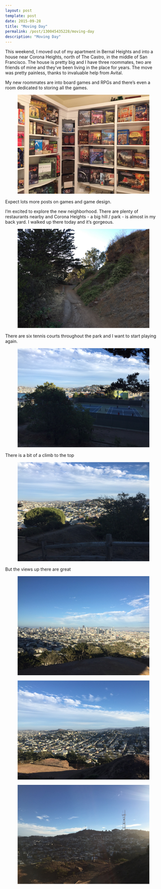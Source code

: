 ```yaml
---
layout: post
template: post
date: 2015-09-28
title: "Moving Day"
permalink: /post/130045435228/moving-day
description: "Moving Day"
---
```

<p>This weekend, I moved out of my apartment in Bernal Heights and into a house near Corona Heights, north of The Castro, in the middle of San Francisco. The house is pretty big and I have three roommates, two are friends of mine and they’ve been living in the place for years. The move was pretty painless, thanks to invaluable help from Avital.</p><p>My new roommates are into board games and RPGs and there’s even a room dedicated to storing all the games.</p><figure class="tmblr-full" data-orig-height="768" data-orig-width="1024"><img src="/images/3b4b83e78771a4dc764879911c6e1b6d6055f94f669aca0806a8d01d671ca62f.png" data-orig-height="768" data-orig-width="1024"></figure><p>Expect lots more posts on games and game design.</p><p>I’m excited to explore the new neighborhood. There are plenty of restaurants nearby and Corona Heights - a big hill / park - is almost in my back yard. I walked up there today and it’s gorgeous.</p><figure data-orig-width="1024" data-orig-height="768" class="tmblr-full"><img src="/images/21c38c357ebc8e38d8340df4d5b10d3cdd17b9d5b7eda7265e14877bce8bcc65.png" data-orig-width="1024" data-orig-height="768"></figure><p>There are six tennis courts throughout the park and I want to start playing again.</p><figure data-orig-width="1024" data-orig-height="768" class="tmblr-full"><img src="/images/6177485f77e668a4b74aabac1b58497b2595c2d8a0c0c42c12f9b6b4c98ea085.png" data-orig-width="1024" data-orig-height="768"></figure><p>There is a bit of a climb to the top</p><figure data-orig-width="1024" data-orig-height="768" class="tmblr-full"><img src="/images/474e1b34f6e0fdcfadedcb2002618317eaec4bd51250c9a990ed647a36d30b83.png" data-orig-width="1024" data-orig-height="768"></figure><p>But the views up there are great</p><figure data-orig-width="1024" data-orig-height="768" class="tmblr-full"><img src="/images/712bbd80ee258e118ccc1e9c990b0f009d40b1421c90fe85c5dbb0ba94004b3d.png" data-orig-width="1024" data-orig-height="768"></figure><figure data-orig-width="1024" data-orig-height="768" class="tmblr-full"><img src="/images/fb833c1ee13964ea30ee7e0d84d2e4c85f4bce5a2f41146906288221da10e807.png" data-orig-width="1024" data-orig-height="768"></figure><figure data-orig-width="1024" data-orig-height="768" class="tmblr-full"><img src="/images/32bef26ab0fbaf7e1e752b3a89d8b1bc70df700707f67e2221a816474f1f1f27.png" data-orig-width="1024" data-orig-height="768"></figure>